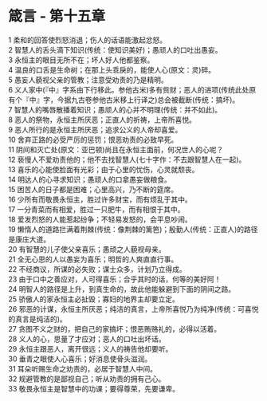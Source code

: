 # 箴言 - 第十五章
  
 1 柔和的回答使烈怒消退；伤人的话语能激起忿怒。  
 2 智慧人的舌头滴下知识(传统：使知识美好)；愚顽人的口吐出愚妄。  
 3 永恒主的眼目无所不在；坏人好人他都鉴察。  
 4 温良的口舌是生命树；在那上头乖戾的，能使人心(原文：灵)碎。  
 5 愚妄人藐视父亲的管教；注意受劝责的乃是精明。  
 6 义人家中(『中』字系由下行移此。参他古米)多有赀财；恶人的进项(传统此处原有个『中』字，今据九古卷参他古米移上行译之)总会被截断(传统：搞坏)。  
 7 智慧人的嘴唇散播着知识；愚顽人的心并不明理(传统：并不如此)。  
 8 恶人的祭物，永恒主所厌恶；正直人的祈祷，上帝所喜悦。  
 9 恶人所行的是永恒主所厌恶；追求公义的人帝却喜爱。  
 10 舍弃正路的必受严厉的惩罚；恨恶劝责的必致早死。  
 11 阴间和灭亡处(原文：亚巴顿)尚且在永恒主面前，何况世人的心呢？  
 12 亵慢人不爱劝责他的；他不去找智慧人(七十字作：不去跟智慧人在一起)。  
 13 喜乐的心能使脸面有光彩；由于心里的忧伤，心灵就颓丧。  
 14 明达人的心寻求知识；愚顽人的口拿愚妄做粮食。  
 15 困苦人的日子都是困难；心里高兴，乃不断的筵席。  
 16 少所有而敬畏永恒主，胜过许多财宝，而有烦乱于其中。  
 17 一分青菜而有相爱，胜过一只肥牛，而有相恨于其中。  
 18 爱发烈怒的人能惹起纷争；不轻易发怒的，会平息吵闹。  
 19 懒惰人的道路拦满着荆棘(传统：像荆棘的篱笆)；殷勤人(传统：正直人)的路径是康庄大道。  
 20 有智慧的儿子使父亲喜乐；愚顽之人藐视母亲。  
 21 全无心思的人以愚妄为喜乐；明哲的人爽直直行事。  
 22 不经商议，所谋的必失败；谋士众多，计划乃立得成。  
 23 由于口中之善应对，人可得喜乐；合乎其时的话，何等的美好阿！  
 24 明智人的路径是上升，到真生命的，故此他能躲避到下面的阴间之路。  
 25 骄傲人的家永恒主必扯毁；寡妇的地界主却要立定。  
 26 邪恶的计谋，永恒主所厌恶；纯洁的真言，上帝所喜悦乃为纯净(传统：可喜悦的真言是纯洁的)。  
 27 贪图不义之财的，把自己的家搞坏；恨恶贿赂礼的，必得以活着。  
 28 义人的心，思量了才应对；恶人的口吐出坏话。  
 29 永恒主跟恶人，离开很远；义人的祷告他却要听。  
 30 垂青之眼使人心喜乐；好消息使骨头滋润。  
 31 耳朵听赐生命之劝责的，必居于智慧人中间。  
 32 规避管教的是鄙视自己；听从劝责的拥有己心。  
 33 敬畏永恒主是智慧中的功课；要得尊荣，先要谦卑。